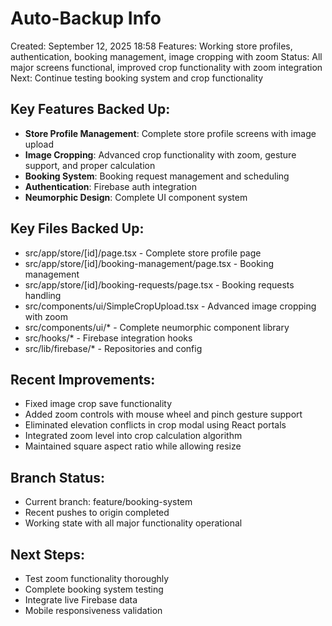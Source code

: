 # Auto-Backup Info
Created: September 12, 2025 18:58
Features: Working store profiles, authentication, booking management, image cropping with zoom
Status: All major screens functional, improved crop functionality with zoom integration
Next: Continue testing booking system and crop functionality

## Key Features Backed Up:
- **Store Profile Management**: Complete store profile screens with image upload
- **Image Cropping**: Advanced crop functionality with zoom, gesture support, and proper calculation
- **Booking System**: Booking request management and scheduling
- **Authentication**: Firebase auth integration
- **Neumorphic Design**: Complete UI component system

## Key Files Backed Up:
- src/app/store/[id]/page.tsx - Complete store profile page
- src/app/store/[id]/booking-management/page.tsx - Booking management
- src/app/store/[id]/booking-requests/page.tsx - Booking requests handling
- src/components/ui/SimpleCropUpload.tsx - Advanced image cropping with zoom
- src/components/ui/* - Complete neumorphic component library
- src/hooks/* - Firebase integration hooks
- src/lib/firebase/* - Repositories and config

## Recent Improvements:
- Fixed image crop save functionality
- Added zoom controls with mouse wheel and pinch gesture support
- Eliminated elevation conflicts in crop modal using React portals
- Integrated zoom level into crop calculation algorithm
- Maintained square aspect ratio while allowing resize

## Branch Status:
- Current branch: feature/booking-system
- Recent pushes to origin completed
- Working state with all major functionality operational

## Next Steps:
- Test zoom functionality thoroughly
- Complete booking system testing
- Integrate live Firebase data
- Mobile responsiveness validation